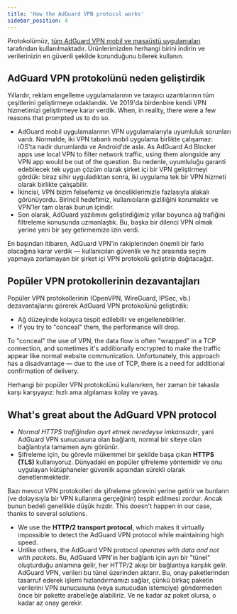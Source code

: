 ```yaml
---
title: 'How the AdGuard VPN protocol works'
sidebar_position: 4
---
```


Protokolümüz, [tüm AdGuard VPN mobil ve masaüstü uygulamaları](https://adguard-vpn.com/welcome.html) tarafından kullanılmaktadır. Ürünlerimizden herhangi birini indirin ve verilerinizin en güvenli şekilde korunduğunu bilerek kullanın.

## AdGuard VPN protokolünü neden geliştirdik

Yıllardır, reklam engelleme uygulamalarının ve tarayıcı uzantılarının tüm çeşitlerini geliştirmeye odaklandık. Ve 2019'da birdenbire kendi VPN hizmetimizi geliştirmeye karar verdik. When, in reality, there were a few reasons that prompted us to do so.

- AdGuard mobil uygulamalarının VPN uygulamalarıyla uyumluluk sorunları vardı. Normalde, iki VPN tabanlı mobil uygulama birlikte çalışamaz: iOS'ta nadir durumlarda ve Android'de asla. As AdGuard Ad Blocker apps use local VPN to filter network traffic, using them alongside any VPN app would be out of the question. Bu nedenle, uyumluluğu garanti edebilecek tek uygun çözüm olarak şirket içi bir VPN geliştirmeyi gördük: biraz sihir uyguladıktan sonra, iki uygulama tek bir VPN hizmeti olarak birlikte çalışabilir.
- İkincisi, VPN bizim felsefemiz ve önceliklerimizle fazlasıyla alakalı görünüyordu. Birincil hedefimiz, kullanıcıların gizliliğini korumaktır ve VPN'ler tam olarak bunun içindir.
- Son olarak, AdGuard yazılımını geliştirdiğimiz yıllar boyunca ağ trafiğini filtreleme konusunda uzmanlaştık. Bu, başka bir dilenci VPN olmak yerine yeni bir şey getirmemize izin verdi.

En başından itibaren, AdGuard VPN'in rakiplerinden önemli bir farkı olacağına karar verdik — kullanıcıları güvenlik ve hız arasında seçim yapmaya zorlamayan bir şirket içi VPN protokolü geliştirip dağıtacağız.

## Popüler VPN protokollerinin dezavantajları

Popüler VPN protokollerinin (OpenVPN, WireGuard, IPSec, vb.) dezavantajlarını görerek AdGuard VPN protokolünü geliştirdik:

- Ağ düzeyinde kolayca tespit edilebilir ve engellenebilirler.
- If you try to "conceal" them, the performance will drop.

To "conceal" the use of VPN, the data flow is often "wrapped" in a TCP connection, and sometimes it's additionally encrypted to make the traffic appear like normal website communication. Unfortunately, this approach has a disadvantage — due to the use of TCP, there is a need for additional confirmation of delivery.

Herhangi bir popüler VPN protokolünü kullanırken, her zaman bir takasla karşı karşıyayız: hızlı ama algılaması kolay ve yavaş.

## What's great about the AdGuard VPN protocol

- *Normal HTTPS trafiğinden ayırt etmek neredeyse imkansızdır*, yani AdGuard VPN sunucusuna olan bağlantı, normal bir siteye olan bağlantıyla tamamen aynı görünür.
- Şifreleme için, bu görevle mükemmel bir şekilde başa çıkan **HTTPS (TLS)** kullanıyoruz. Dünyadaki en popüler şifreleme yöntemidir ve onu uygulayan kütüphaneler güvenlik açısından sürekli olarak denetlenmektedir.

Bazı mevcut VPN protokolleri de şifreleme görevini yerine getirir ve bunların (ve dolayısıyla bir VPN kullanma gerçeğinin) tespit edilmesi zordur. Ancak bunun bedeli genellikle düşük hızdır. This doesn't happen in our case, thanks to several solutions.

- We use the **HTTP/2 transport protocol**, which makes it virtually impossible to detect the AdGuard VPN protocol while maintaining high speed.
- Unlike others, the AdGuard VPN protocol *operates with data and not with packets*. Bu, AdGuard VPN'in her bağlantı için ayrı bir "tünel" oluşturduğu anlamına gelir, her HTTP/2 akışı bir bağlantıya karşılık gelir. AdGuard VPN, verileri bu tünel üzerinden aktarır. Bu, onay paketlerinden tasarruf ederek işlemi hızlandırmamızı sağlar, çünkü birkaç paketin verilerini VPN sunucusuna (veya sunucudan istemciye) göndermeden önce bir pakette arabelleğe alabiliriz. Ve ne kadar az paket olursa, o kadar az onay gerekir.
